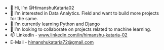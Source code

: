 - 👋 Hi, I’m @HimanshuKataria02
- 👀 I’m interested in Data Analytics. Field and want to build more projects for the same.
- 🌱 I’m currently learning Python and Django
- 💞️ I’m looking to collaborate on projects related to machine learning.
- 📫 LinkedIn - www.linkedin.com/in/himanshu-kataria-02
- E-Mail -  himanshukataria72@gmail.com

<!---
HimanshuKataria02/HimanshuKataria02 is a ✨ special ✨ repository because its `README.md` (this file) appears on your GitHub profile.
You can click the Preview link to take a look at your changes.
--->
